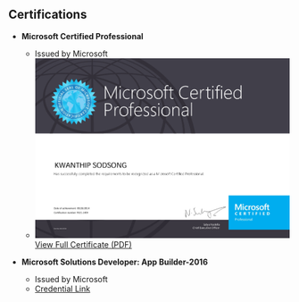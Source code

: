 ## Certifications  
- **Microsoft Certified Professional**  
  - Issued by Microsoft  
  - ![Microsoft Certified Professional](https://github.com/s-kote/certifications/raw/2349831fbf07d307c8765252738960b0485f218d/MicrosoftCertifiedProfessional.png)  
    [View Full Certificate (PDF)](https://github.com/s-kote/certifications/blob/2349831fbf07d307c8765252738960b0485f218d/MicrosoftCertifiedProfessional.pdf)

- **Microsoft Solutions Developer: App Builder-2016**  
  - Issued by Microsoft  
  - [Credential Link](https://github.com/s-kote/main/certifications/MicrosoftCertifiedProfessional.pdf)  
